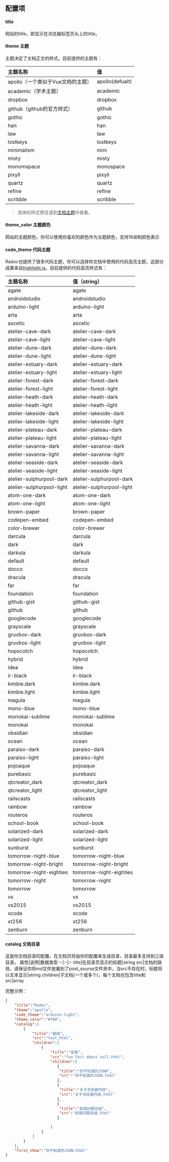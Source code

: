 ## 配置项

#### title
网站的title，即显示在浏览器标签页头上的title。

#### theme 主题
主题决定了文档正文的样式。目前提供的主题有：

主题名称|值
:-|:-
apollo（一个类似于Vue文档的主题）|apollo(defualt)
academic（学术主题）|academic
dropbox|dropbox
github（github的官方样式）|github
gothic|gothic
han|han
law|law
lostkeys|lostkeys
minimalism|mini
misty|misty
monomspace|monospace
pixyll|pixyll
quartz|quartz
refine|refine
scribble|scribble

>  具体的样式预览请到[文档主题](/theme-文档主题)中查看。

#### theme_color 主题颜色

网站的主题颜色，你可以使用你喜欢的颜色作为主题颜色，支持16进制颜色表示

#### code_theme 代码主题
Radoc也提供了很多代码主题，你可以选择你文档中使用的代码高亮主题，这部分成果来自[highlight.js](https://highlightjs.org/)。目前提供的代码高亮样式有：

主题名称|值（string）
:-|:-
agate|agate
androidstudio|androidstudio
arduino-light|arduino-light
arta|arta
ascetic|ascetic
atelier-cave-dark|atelier-cave-dark
atelier-cave-light|atelier-cave-light
atelier-dune-dark|atelier-dune-dark
atelier-dune-light|atelier-dune-light
atelier-estuary-dark|atelier-estuary-dark
atelier-estuary-light|atelier-estuary-light
atelier-forest-dark|atelier-forest-dark
atelier-forest-light|atelier-forest-light
atelier-heath-dark|atelier-heath-dark
atelier-heath-light|atelier-heath-light
atelier-lakeside-dark|atelier-lakeside-dark
atelier-lakeside-light|atelier-lakeside-light
atelier-plateau-dark|atelier-plateau-dark
atelier-plateau-light|atelier-plateau-light
atelier-savanna-dark|atelier-savanna-dark
atelier-savanna-light|atelier-savanna-light
atelier-seaside-dark|atelier-seaside-dark
atelier-seaside-light|atelier-seaside-light
atelier-sulphurpool-dark|atelier-sulphurpool-dark
atelier-sulphurpool-light|atelier-sulphurpool-light
atom-one-dark|atom-one-dark
atom-one-light|atom-one-light
brown-paper|brown-paper
codepen-embed|codepen-embed
color-brewer|color-brewer
darcula|darcula
dark|dark
darkula|darkula
default|default
docco|docco
dracula|dracula
far|far
foundation|foundation
github-gist|github-gist
github|github
googlecode|googlecode
grayscale|grayscale
gruvbox-dark|gruvbox-dark
gruvbox-light|gruvbox-light
hopscotch|hopscotch
hybrid|hybrid
idea|idea
ir-black|ir-black
kimbie.dark|kimbie.dark
kimbie.light|kimbie.light
magula|magula
mono-blue|mono-blue
monokai-sublime|monokai-sublime
monokai|monokai
obsidian|obsidian
ocean|ocean
paraiso-dark|paraiso-dark
paraiso-light|paraiso-light
pojoaque|pojoaque
purebasic|purebasic
qtcreator_dark|qtcreator_dark
qtcreator_light|qtcreator_light
railscasts|railscasts
rainbow|rainbow
routeros|routeros
school-book|school-book
solarized-dark|solarized-dark
solarized-light|solarized-light
sunburst|sunburst
tomorrow-night-blue|tomorrow-night-blue
tomorrow-night-bright|tomorrow-night-bright
tomorrow-night-eighties|tomorrow-night-eighties
tomorrow-night|tomorrow-night
tomorrow|tomorrow
vs|vs
vs2015|vs2015
xcode|xcode
xt256|xt256
zenburn|zenburn

#### catalog 文档目录
这是你文档目录的配置，在文档页将由你的配置来生成目录，目录最多支持到三级目录。
属性|说明|数据类型
:-|:-|:-
title|在目录页显示的标题|string
src|文档的路径，请保证你将md文件放置到了post_sourse文件夹中，当src不存在时，标题将以文本显示|string
children|子文档(一个或多个)，每个文档也包含title和src|array

完整示例：

```json
{
    "title":"Radoc",
    "theme":"apollo",
    "code_theme":"arduino-light",
    "theme_color":"#f00",
    "catalog":[
        {
            "title":"基础",
            "src":"test.html",
            "children":[
                {
                    "title":"安装",
                    "src":"fun fact about null.html",
                    "children":[
                       {
                        "title":"你不知道的JSON",
                        "src":"你不知道的JSON.html"
                       },
                       {
                        "title":"关于浏览器内核",
                        "src":"关于浏览器内核.html"
                       },
                       {
                        "title":"前端问题总结",
                        "src":"前端问题总结.html"
                       }

                    ]
                }
            ]
        }
    ],
    "first_show":"你不知道的JSON.html"
}

```



